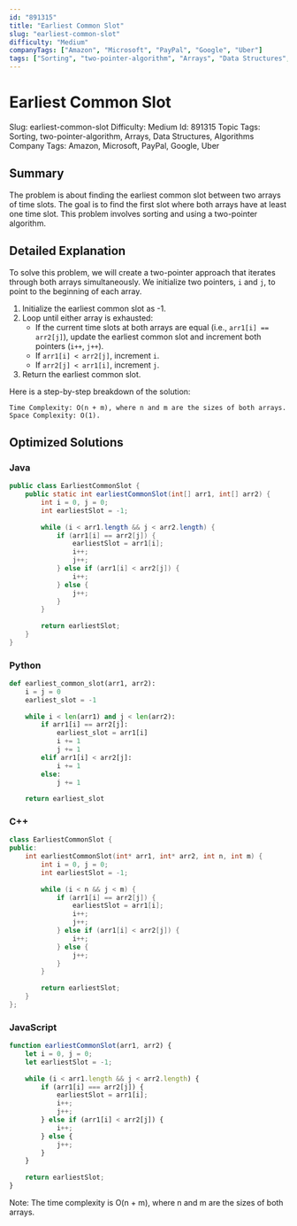 ```yaml
---
id: "891315"
title: "Earliest Common Slot"
slug: "earliest-common-slot"
difficulty: "Medium"
companyTags: ["Amazon", "Microsoft", "PayPal", "Google", "Uber"]
tags: ["Sorting", "two-pointer-algorithm", "Arrays", "Data Structures", "Algorithms"]
---
```


Earliest Common Slot
=====================

Slug: earliest-common-slot
Difficulty: Medium
Id: 891315
Topic Tags: Sorting, two-pointer-algorithm, Arrays, Data Structures, Algorithms
Company Tags: Amazon, Microsoft, PayPal, Google, Uber

## Summary
The problem is about finding the earliest common slot between two arrays of time slots. The goal is to find the first slot where both arrays have at least one time slot. This problem involves sorting and using a two-pointer algorithm.

## Detailed Explanation
To solve this problem, we will create a two-pointer approach that iterates through both arrays simultaneously. We initialize two pointers, `i` and `j`, to point to the beginning of each array.

1.  Initialize the earliest common slot as -1.
2.  Loop until either array is exhausted:
    *   If the current time slots at both arrays are equal (i.e., `arr1[i] == arr2[j]`), update the earliest common slot and increment both pointers (`i++`, `j++`).
    *   If `arr1[i] < arr2[j]`, increment `i`.
    *   If `arr2[j] < arr1[i]`, increment `j`.
3.  Return the earliest common slot.

Here is a step-by-step breakdown of the solution:

```
Time Complexity: O(n + m), where n and m are the sizes of both arrays.
Space Complexity: O(1).
```

## Optimized Solutions

### Java
```java
public class EarliestCommonSlot {
    public static int earliestCommonSlot(int[] arr1, int[] arr2) {
        int i = 0, j = 0;
        int earliestSlot = -1;
        
        while (i < arr1.length && j < arr2.length) {
            if (arr1[i] == arr2[j]) {
                earliestSlot = arr1[i];
                i++;
                j++;
            } else if (arr1[i] < arr2[j]) {
                i++;
            } else {
                j++;
            }
        }
        
        return earliestSlot;
    }
}
```

### Python
```python
def earliest_common_slot(arr1, arr2):
    i = j = 0
    earliest_slot = -1
    
    while i < len(arr1) and j < len(arr2):
        if arr1[i] == arr2[j]:
            earliest_slot = arr1[i]
            i += 1
            j += 1
        elif arr1[i] < arr2[j]:
            i += 1
        else:
            j += 1
    
    return earliest_slot
```

### C++
```cpp
class EarliestCommonSlot {
public:
    int earliestCommonSlot(int* arr1, int* arr2, int n, int m) {
        int i = 0, j = 0;
        int earliestSlot = -1;
        
        while (i < n && j < m) {
            if (arr1[i] == arr2[j]) {
                earliestSlot = arr1[i];
                i++;
                j++;
            } else if (arr1[i] < arr2[j]) {
                i++;
            } else {
                j++;
            }
        }
        
        return earliestSlot;
    }
};
```

### JavaScript
```javascript
function earliestCommonSlot(arr1, arr2) {
    let i = 0, j = 0;
    let earliestSlot = -1;
    
    while (i < arr1.length && j < arr2.length) {
        if (arr1[i] === arr2[j]) {
            earliestSlot = arr1[i];
            i++;
            j++;
        } else if (arr1[i] < arr2[j]) {
            i++;
        } else {
            j++;
        }
    }
    
    return earliestSlot;
}
```

Note: The time complexity is O(n + m), where n and m are the sizes of both arrays.